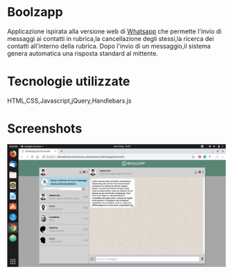 # Boolzapp
Applicazione ispirata alla versione web di [Whatsapp](https://web.whatsapp.com/) che permette l'invio di messaggi ai contatti in rubrica,la cancellazione degli stessi,la ricerca dei contatti all'interno della rubrica.
Dopo l'invio di un messaggio,il sistema genera automatica una risposta standard al mittente.
# Tecnologie utilizzate
HTML,CSS,Javascript,jQuery,Handlebars.js
# Screenshots
<img src="screenshots/homepage.png" width="1200"/>
